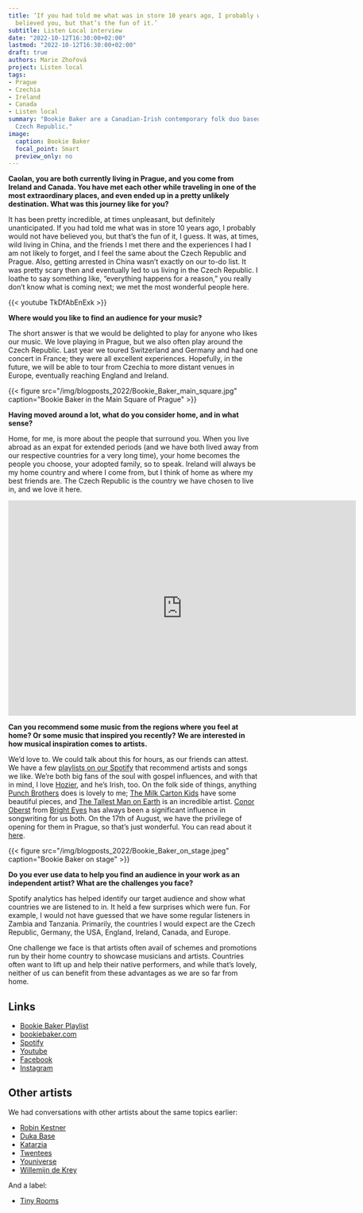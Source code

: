 ```yaml
---
title: ‘If you had told me what was in store 10 years ago, I probably would not have
  believed you, but that’s the fun of it.’
subtitle: Listen Local interview
date: "2022-10-12T16:30:00+02:00"
lastmod: "2022-10-12T16:30:00+02:00"
draft: true
authors: Marie Zhořová
project: Listen local
tags:
- Prague
- Czechia
- Ireland
- Canada
- Listen local
summary: "Bookie Baker are a Canadian-Irish contemporary folk duo based in Prague,
  Czech Republic."
image:
  caption: Bookie Baker
  focal_point: Smart
  preview_only: no
---
```

**Caolan, you are both currently living in Prague, and you come from Ireland and Canada. You have met each other while traveling in one of the most extraordinary places, and even ended up in a pretty unlikely destination. What was this journey like for you?**

It has been pretty incredible, at times unpleasant, but definitely unanticipated. If you had told me what was in store 10 years ago, I probably would not have believed you, but that’s the fun of it, I guess. It was, at times, wild living in China, and the friends I met there and the experiences I had I am not likely to forget, and I feel the same about the Czech Republic and Prague. Also, getting arrested in China wasn’t exactly on our to-do list. It was pretty scary then and eventually led to us living in the Czech Republic. I loathe to say something like, “everything happens for a reason,” you really don’t know what is coming next; we met the most wonderful people here.

{{< youtube TkDfAbEnExk >}}

**Where would you like to find an audience for your music?**

The short answer is that we would be delighted to play for anyone who likes our music. We love playing in Prague, but we also often play around the Czech Republic. Last year we toured Switzerland and Germany and had one concert in France; they were all excellent experiences. Hopefully, in the future, we will be able to tour from Czechia to more distant venues in Europe, eventually reaching England and Ireland. 

{{< figure src="/img/blogposts_2022/Bookie_Baker_main_square.jpg" caption="Bookie Baker in the Main Square of Prague" >}}


**Having moved around a lot, what do you consider home, and in what sense?**

Home, for me, is more about the people that surround you. When you live abroad as an expat for extended periods (and we have both lived away from our respective countries for a very long time), your home becomes the people you choose, your adopted family, so to speak. Ireland will always be my home country and where I come from, but I think of home as where my best friends are. The Czech Republic is the country we have chosen to live in, and we love it here.

<!--  This code is copy pasted from Spotify.  You can adjust the height to look better.  -->
<iframe src="https://open.spotify.com/playlist/7e16W7CEUoFS5u6G8lTGFM?si=9b6af14e94ef4b59" width="700" height="433" frameborder="0" allowtransparency="true" allow="encrypted-media"></iframe> 


**Can you recommend some music from the regions where you feel at home? Or some music that inspired you recently? We are interested in how musical inspiration comes to artists.**

We’d love to. We could talk about this for hours, as our friends can attest. We have a few [playlists on our Spotify](https://open.spotify.com/playlist/7Mu4HNYsGVFW7JzFItpdtL?si=78289b78ec964890) that recommend artists and songs we like. We’re both big fans of the soul with gospel influences, and with that in mind, I love [Hozier](https://hozier.com/), and he’s Irish, too. On the folk side of things, anything [Punch Brothers](https://www.punchbrothers.com/) does is lovely to me; [The Milk Carton Kids](https://www.themilkcartonkids.com/) have some beautiful pieces, and [The Tallest Man on Earth](https://www.thetallestmanonearth.com/) is an incredible artist. [Conor Oberst](http://www.conoroberst.com/) from [Bright Eyes](https://www.thisisbrighteyes.com/) has always been a significant influence in songwriting for us both. On the 17th of August, we have the privilege of opening for them in Prague, so that’s just wonderful. You can read about it [here](https://www.fullmoonzine.cz/bright-eyes-17-08-2022-lucerna-music-bar-praha). 

{{< figure src="/img/blogposts_2022/Bookie_Baker_on_stage.jpeg" caption="Bookie Baker on stage" >}}


**Do you ever use data to help you find an audience in your work as an independent artist? What are the challenges you face?**

Spotify analytics has helped identify our target audience and show what countries we are listened to in. It held a few surprises which were fun. For example, I would not have guessed that we have some regular listeners in Zambia and Tanzania. Primarily,  the countries I would expect are the Czech Republic, Germany, the USA, England, Ireland, Canada, and Europe. 

One challenge we face is that artists often avail of schemes and promotions run by their home country to showcase musicians and artists. Countries often want to lift up and help their native performers, and while that’s lovely, neither of us can benefit from these advantages as we are so far from home.

## Links

- [Bookie Baker Playlist ](https://open.spotify.com/playlist/7e16W7CEUoFS5u6G8lTGFM?si=9b6af14e94ef4b59)
- [bookiebaker.com](https://bookiebaker.com/)
- [Spotify](https://open.spotify.com/artist/09qaoSV8ipcBdvsnEptWFE)   
- [Youtube](https://www.youtube.com/channel/UCCyeeo8iioQEF6Gmw2FCIug)   
- [Facebook](http://facebook.com/bookiebakermusic)   
- [Instagram](http://instagram.com/bookiebakermusic)


## Other artists

We had conversations with other artists about the same topics earlier:

- [Robin Kestner](https://dataandlyrics.com/post/2020-11-11-listen-local-robin-kester/)
- [Duka Base](https://dataandlyrics.com/post/2020-10-28-duka-mission/)
- [Katarzia](https://dataandlyrics.com/post/2020-11-25-katarzia/)
- [Twentees](https://dataandlyrics.com/post/2020-11-18-where-they-understand-us/)
- [Youniverse](https://dataandlyrics.com/post/2020-11-30-youniverse/)
- [Willemijn de Krey](https://dataandlyrics.com/post/2021-04-04-wdekrey/)

And a label:
- [Tiny Rooms](https://dataandlyrics.com/post/2020-12-14-tinyrooms/)